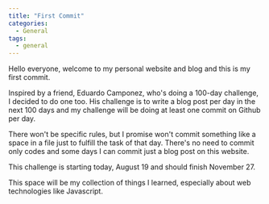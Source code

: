 ```yaml
---
title: "First Commit"
categories:
  - General
tags:
  - general
---
```


Hello everyone, welcome to my personal website and blog and this is my first commit.

Inspired by a friend, Eduardo Camponez, who's doing a 100-day challenge, I decided to do one too. His challenge is to write a blog post per day in the next 100 days and my challenge will be doing at least one commit on Github per day.

There won't be specific rules, but I promise won't commit something like a space in a file just to fulfill the task of that day. There's no need to commit only codes and some days I can commit just a blog post on this website.

This challenge is starting today, August 19 and should finish November 27.
 
This space will be my collection of things I learned, especially about web technologies like Javascript.